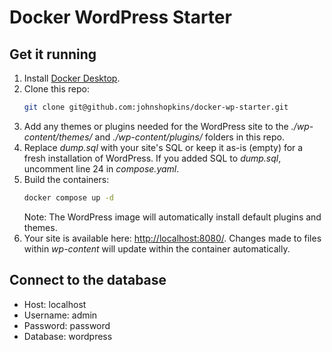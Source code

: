 # Docker WordPress Starter

## Get it running

1. Install [Docker Desktop](https://docs.docker.com/desktop/).
1. Clone this repo:
    ```bash
    git clone git@github.com:johnshopkins/docker-wp-starter.git
    ```
1. Add any themes or plugins needed for the WordPress site to the _./wp-content/themes/_ and _./wp-content/plugins/_ folders in this repo.
1. Replace _dump.sql_ with your site's SQL or keep it as-is (empty) for a fresh installation of WordPress. If you added SQL to _dump.sql_, uncomment line 24 in _compose.yaml_.
1. Build the containers:
    ```bash
    docker compose up -d
    ```
    Note: The WordPress image will automatically install default plugins and themes.
1. Your site is available here: [http://localhost:8080/](http://localhost:8080/). Changes made to files within _wp-content_ will update within the container automatically.

## Connect to the database

* Host: localhost
* Username: admin
* Password: password
* Database: wordpress
